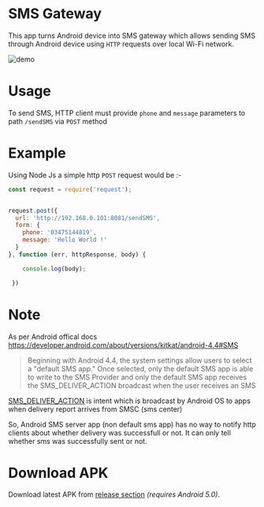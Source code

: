 # SMS Gateway
This app turns Android device into SMS gateway which allows sending SMS through Android device using `HTTP` requests over local Wi-Fi network.

![demo](https://user-images.githubusercontent.com/35717992/195159994-c2906ede-8c43-405c-8c0b-a0a91ee77b18.gif)


# Usage
To send SMS, HTTP client must provide `phone` and `message` parameters to path `/sendSMS` via `POST` method

# Example

Using Node Js a simple http `POST` request would be :-
```javascript
const request = require('request');


request.post({
  url: 'http://192.168.0.101:8081/sendSMS',
  form: {
    phone: '03475144819',
    message: 'Hello World !'
  }
}, function (err, httpResponse, body) { 

    console.log(body);

 })
```

# Note
As per Android offical docs https://developer.android.com/about/versions/kitkat/android-4.4#SMS 
>Beginning with Android 4.4, the system settings allow users to select a "default SMS app." Once selected, only the default SMS app is able to write to the SMS Provider and only the default SMS app receives the SMS_DELIVER_ACTION broadcast when the user receives an SMS

[SMS_DELIVER_ACTION](https://developer.android.com/reference/android/provider/Telephony.Sms.Intents#SMS_DELIVER_ACTION) is intent which is broadcast by Android OS to apps when delivery report arrives from SMSC (sms center)

So, Android SMS server app (non default sms app) has no way to notify http clients about whether delivery was successfull or not. It can only tell whether sms was successfully sent or not. 


# Download APK
Download latest APK from [release section](https://github.com/umer0586/AndroidSMSServer/releases) *(requires Android 5.0)*.
